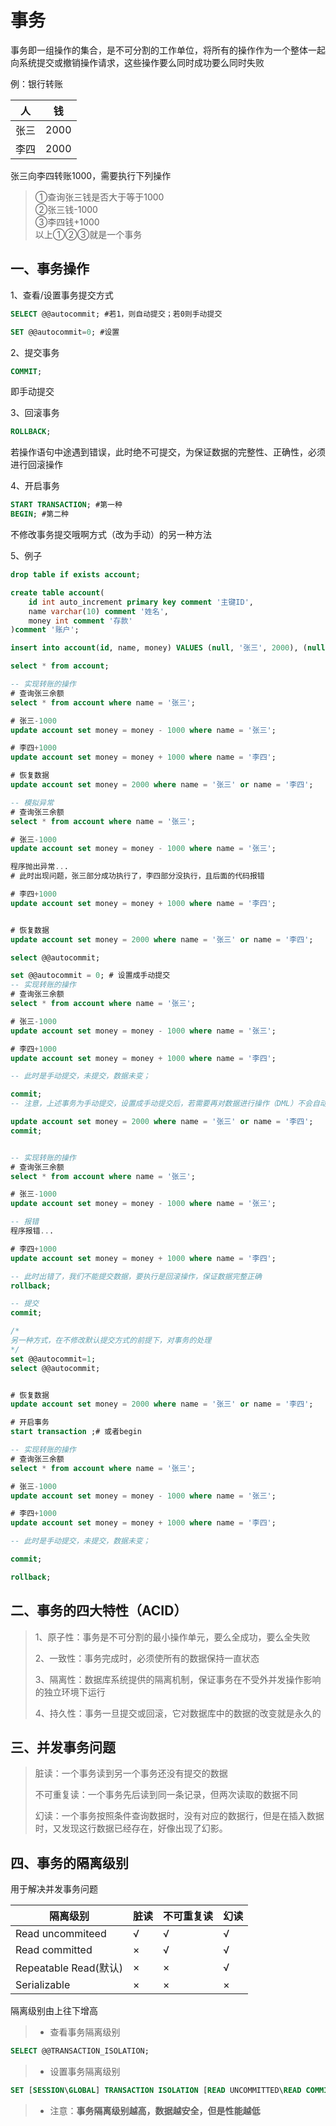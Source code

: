# 事务  

事务即一组操作的集合，是不可分割的工作单位，将所有的操作作为一个整体一起向系统提交或撤销操作请求，这些操作要么同时成功要么同时失败

例：银行转账  

|人|钱|
|---|---|
|张三 |2000 |
|李四 |2000 |

张三向李四转账1000，需要执行下列操作   
> ①查询张三钱是否大于等于1000  
> ②张三钱-1000  
> ③李四钱+1000  
以上①②③就是一个事务

## 一、事务操作  
1、查看/设置事务提交方式  
```sql
SELECT @@autocommit; #若1，则自动提交；若0则手动提交

SET @@autocommit=0; #设置
```

2、提交事务  
```sql
COMMIT;
```
即手动提交

3、回滚事务  
```sql
ROLLBACK;
```
若操作语句中途遇到错误，此时绝不可提交，为保证数据的完整性、正确性，必须进行回滚操作

4、开启事务  
```sql
START TRANSACTION; #第一种
BEGIN; #第二种
```
不修改事务提交哦啊方式（改为手动）的另一种方法

5、例子
```sql
drop table if exists account;

create table account(
    id int auto_increment primary key comment '主键ID',
    name varchar(10) comment '姓名',
    money int comment '存款'
)comment '账户';

insert into account(id, name, money) VALUES (null, '张三', 2000), (null, '李四', 2000);

select * from account;

-- 实现转账的操作
# 查询张三余额
select * from account where name = '张三';

# 张三-1000
update account set money = money - 1000 where name = '张三';

# 李四+1000
update account set money = money + 1000 where name = '李四';

# 恢复数据
update account set money = 2000 where name = '张三' or name = '李四';

-- 模拟异常
# 查询张三余额
select * from account where name = '张三';

# 张三-1000
update account set money = money - 1000 where name = '张三';

程序抛出异常...
# 此时出现问题，张三部分成功执行了，李四部分没执行，且后面的代码报错

# 李四+1000
update account set money = money + 1000 where name = '李四';


# 恢复数据
update account set money = 2000 where name = '张三' or name = '李四';

select @@autocommit;

set @@autocommit = 0; # 设置成手动提交
-- 实现转账的操作
# 查询张三余额
select * from account where name = '张三';

# 张三-1000
update account set money = money - 1000 where name = '张三';

# 李四+1000
update account set money = money + 1000 where name = '李四';

-- 此时是手动提交，未提交，数据未变；

commit;
-- 注意，上述事务为手动提交，设置成手动提交后，若需要再对数据进行操作（DML）不会自动提交，可以理解成单条语句也是一个事务，必须手动commit

update account set money = 2000 where name = '张三' or name = '李四';
commit;


-- 实现转账的操作
# 查询张三余额
select * from account where name = '张三';

# 张三-1000
update account set money = money - 1000 where name = '张三';

-- 报错
程序报错...

# 李四+1000
update account set money = money + 1000 where name = '李四';

-- 此时出错了，我们不能提交数据，要执行是回滚操作，保证数据完整正确
rollback;

-- 提交
commit;

/*
另一种方式，在不修改默认提交方式的前提下，对事务的处理
*/
set @@autocommit=1;
select @@autocommit;


# 恢复数据
update account set money = 2000 where name = '张三' or name = '李四';

# 开启事务
start transaction ;# 或者begin

-- 实现转账的操作
# 查询张三余额
select * from account where name = '张三';

# 张三-1000
update account set money = money - 1000 where name = '张三';

# 李四+1000
update account set money = money + 1000 where name = '李四';

-- 此时是手动提交，未提交，数据未变；

commit;

rollback;

```

## 二、事务的四大特性（ACID）
> 1、原子性：事务是不可分割的最小操作单元，要么全成功，要么全失败
> 
> 2、一致性：事务完成时，必须使所有的数据保持一直状态
> 
> 3、隔离性：数据库系统提供的隔离机制，保证事务在不受外并发操作影响的独立环境下运行
> 
> 4、持久性：事务一旦提交或回滚，它对数据库中的数据的改变就是永久的


## 三、并发事务问题  

>脏读：一个事务读到另一个事务还没有提交的数据
>
>不可重复读：一个事务先后读到同一条记录，但两次读取的数据不同
>
>幻读：一个事务按照条件查询数据时，没有对应的数据行，但是在插入数据时，又发现这行数据已经存在，好像出现了幻影。


## 四、事务的隔离级别

用于解决并发事务问题

|隔离级别 |脏读 |不可重复读 |幻读 |
|--|--|--|--|
|Read uncommiteed|√|√|√|
|Read committed|×|√|√|
|Repeatable Read(默认)|×|×|√|
|Serializable|×|×|×|

隔离级别由上往下增高

> - 查看事务隔离级别
```sql
SELECT @@TRANSACTION_ISOLATION;
```

> - 设置事务隔离级别
```sql
SET [SESSION\GLOBAL] TRANSACTION ISOLATION [READ UNCOMMITTED\READ COMMITTED\REPEATABLE READ\SERIAIZABLE]
```

> - 注意：**事务隔离级别越高，数据越安全，但是性能越低**




